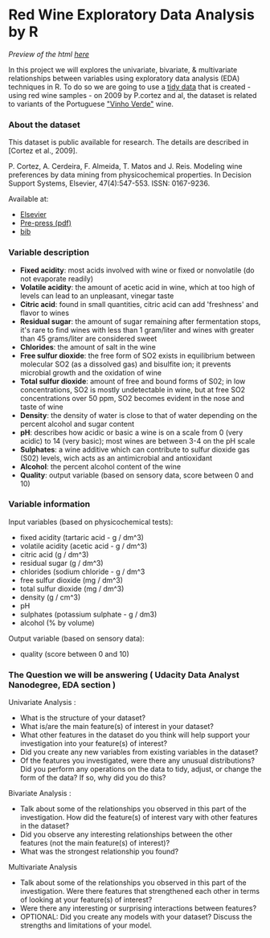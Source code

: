 # Red Wine Exploratory Data Analysis by R

*Preview of the html [here]()*

In this project we will explores the univariate, bivariate, & multivariate
relationships between variables using exploratory data analysis (EDA)
techniques in R. To do so we are going to use a 
[tidy data](http://vita.had.co.nz/papers/tidy-data.pdf) 
that is created - using red wine samples - on 2009 by P.cortez and al, 
the dataset is related to variants of the Portuguese 
["Vinho Verde"](https://en.wikipedia.org/wiki/Vinho_Verde) wine.

### About the dataset
This dataset is public available for research. The details are described in
[Cortez et al., 2009].

P. Cortez, A. Cerdeira, F. Almeida, T. Matos and J. Reis. 
Modeling wine preferences by data mining from physicochemical properties.
In Decision Support Systems, Elsevier, 47(4):547-553. ISSN: 0167-9236.

Available at:

- [Elsevier](http://dx.doi.org/10.1016/j.dss.2009.05.016)
- [Pre-press (pdf)](http://www3.dsi.uminho.pt/pcortez/winequality09.pdf)
- [bib](http://www3.dsi.uminho.pt/pcortez/dss09.bib)


### Variable description

- **Fixed acidity**: most acids involved with wine or fixed or nonvolatile 
(do not evaporate readily)
- **Volatile acidity**: the amount of acetic acid in wine, which at too high
of levels can lead to an unpleasant, vinegar taste
- **Citric acid**: found in small quantities, citric acid can add 'freshness'
and flavor to wines
- **Residual sugar**: the amount of sugar remaining after fermentation stops,
it's rare to find wines with less than 1 gram/liter and wines with greater
than 45 grams/liter are considered sweet
- **Chlorides**: the amount of salt in the wine
- **Free sulfur dioxide**: the free form of SO2 exists in equilibrium between
molecular SO2 (as a dissolved gas) and bisulfite ion; it prevents microbial
growth and the oxidation of wine
- **Total sulfur dioxide**: amount of free and bound forms of S02; in low
concentrations, SO2 is mostly undetectable in wine, but at free SO2
concentrations over 50 ppm, SO2 becomes evident in the nose and taste of wine
- **Density**: the density of water is close to that of water depending on the
percent alcohol and sugar content
- **pH**: describes how acidic or basic a wine is on a scale from 0 (very
acidic) to 14 (very basic); most wines are between 3-4 on the pH scale
- **Sulphates**: a wine additive which can contribute to sulfur dioxide gas
(S02) levels, wich acts as an antimicrobial and antioxidant
- **Alcohol**: the percent alcohol content of the wine
- **Quality**: output variable (based on sensory data, score between 0 and 10)

### Variable information

Input variables (based on physicochemical tests):

- fixed acidity (tartaric acid - g / dm^3)
- volatile acidity (acetic acid - g / dm^3)
- citric acid (g / dm^3)
- residual sugar (g / dm^3)
- chlorides (sodium chloride - g / dm^3
- free sulfur dioxide (mg / dm^3)
- total sulfur dioxide (mg / dm^3)
- density (g / cm^3)
- pH
- sulphates (potassium sulphate - g / dm3)
- alcohol (% by volume)

Output variable (based on sensory data): 

- quality (score between 0 and 10)

### The Question we will be answering ( Udacity Data Analyst Nanodegree, EDA section )

Univariate Analysis :

- What is the structure of your dataset?
- What is/are the main feature(s) of interest in your dataset?
- What other features in the dataset do you think will help support your investigation into your feature(s) of interest?
- Did you create any new variables from existing variables in the dataset?
- Of the features you investigated, were there any unusual distributions? Did you perform any operations on the data to tidy, adjust, or change the form of the data? If so, why did you do this?

Bivariate Analysis :

- Talk about some of the relationships you observed in this part of the investigation. How did the feature(s) of interest vary with other features in the dataset?
- Did you observe any interesting relationships between the other features (not the main feature(s) of interest)?
- What was the strongest relationship you found?

Multivariate Analysis

- Talk about some of the relationships you observed in this part of the investigation. Were there features that strengthened each other in terms of looking at your feature(s) of interest?
- Were there any interesting or surprising interactions between features?
- OPTIONAL: Did you create any models with your dataset? Discuss the strengths and limitations of your model.